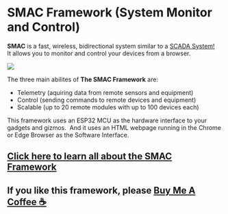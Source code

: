 # SMAC Framework (System Monitor and Control)

**SMAC** is a fast, wireless, bidirectional system similar to a
<a href="https://en.wikipedia.org/wiki/SCADA" target="_blank">SCADA System!</a><br>
It allows you to monitor and control your devices from a browser.

<img src="https://dstechlabs.com/GizmoLab/SMAC/SMAC_Components.png" /><br>

The three main abilites of **The SMAC Framework** are:
- Telemetry (aquiring data from remote sensors and equipment)
- Control (sending commands to remote devices and equipment)
- Scalable (up to 20 remote modules with up to 100 devices each)

This framework uses an ESP32 MCU as the hardware interface to your
gadgets and gizmos. &nbsp;And it uses an HTML webpage running in the Chrome
or Edge Browser as the Software Interface.

## <a href="https://dstechlabs.com/GizmoLab/SMAC" target="_blank">Click here to learn all about the **SMAC Framework**</a>

## If you like this framework, please <a href="https://buymeacoffee.com/dstechlabs" target="_blank">Buy Me A Coffee ☕</a>
